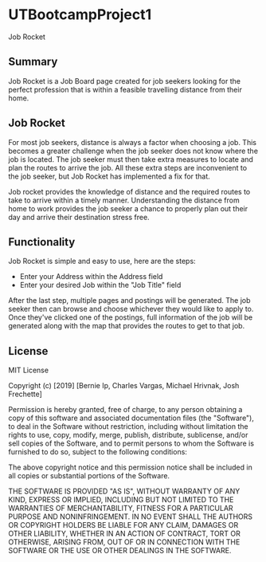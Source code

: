# UTBootcampProject1
Job Rocket

## Summary
Job Rocket is a Job Board page created for job seekers looking for the perfect profession that is within a feasible travelling distance from their home. 

## Job Rocket

For most job seekers, distance is always a factor when choosing a job. This becomes a greater challenge when the job seeker does not know where the job is located. The job seeker must then take extra measures to locate and plan the routes to arrive the job. All these extra steps are inconvenient to the job seeker, but Job Rocket has implemented a fix for that.

Job rocket provides the knowledge of distance and the required routes to take to arrive within a timely manner. Understanding the distance from home to work provides the job seeker a chance to properly plan out their day and arrive their destination stress free. 

## Functionality

Job Rocket is simple and easy to use, here are the steps:
<ul>
<li>Enter your Address within the Address field</li>
<li>Enter your desired Job within the "Job Title" field </li>
</ul>

After the last step, multiple pages and postings will be generated. The job seeker then can browse and choose whichever they would like to apply to. Once they've clicked one of the postings, full information of the job will be generated along with the map that provides the routes to get to that job. 




## License

MIT License

Copyright (c) [2019] [Bernie Ip, Charles Vargas, Michael Hrivnak, Josh Frechette]

Permission is hereby granted, free of charge, to any person obtaining a copy
of this software and associated documentation files (the "Software"), to deal
in the Software without restriction, including without limitation the rights
to use, copy, modify, merge, publish, distribute, sublicense, and/or sell
copies of the Software, and to permit persons to whom the Software is
furnished to do so, subject to the following conditions:

The above copyright notice and this permission notice shall be included in all
copies or substantial portions of the Software.

THE SOFTWARE IS PROVIDED "AS IS", WITHOUT WARRANTY OF ANY KIND, EXPRESS OR
IMPLIED, INCLUDING BUT NOT LIMITED TO THE WARRANTIES OF MERCHANTABILITY,
FITNESS FOR A PARTICULAR PURPOSE AND NONINFRINGEMENT. IN NO EVENT SHALL THE
AUTHORS OR COPYRIGHT HOLDERS BE LIABLE FOR ANY CLAIM, DAMAGES OR OTHER
LIABILITY, WHETHER IN AN ACTION OF CONTRACT, TORT OR OTHERWISE, ARISING FROM,
OUT OF OR IN CONNECTION WITH THE SOFTWARE OR THE USE OR OTHER DEALINGS IN THE
SOFTWARE.







